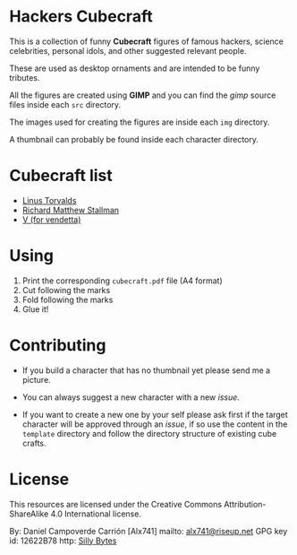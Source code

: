 Hackers Cubecraft
=================

This is a collection of funny **Cubecraft** figures of famous hackers, science
celebrities, personal idols, and other suggested relevant people.

These are used as desktop ornaments and are intended to be funny tributes.

All the figures are created using **GIMP** and you can find the _gimp_ source
files inside each `src` directory.

The images used for creating the figures are inside each `img` directory.

A thumbnail can probably be found inside each character directory.


Cubecraft list
==============

* [Linus Torvalds](https://en.wikipedia.org/wiki/Linus_Torvalds)
* [Richard Matthew Stallman](https://en.wikipedia.org/wiki/Richard_Stallman)
* [V (for vendetta)](https://en.wikipedia.org/wiki/V_for_Vendetta_(film))


Using
=====

1. Print the corresponding `cubecraft.pdf` file (A4 format)
2. Cut following the marks
3. Fold following the marks
4. Glue it!


Contributing
============

* If you build a character that has no thumbnail yet please send me a picture.

* You can always suggest a new character with a new _issue_.

* If you want to create a new one by your self please ask first if the target
character will be approved through an _issue_, if so use the content in the
`template` directory and follow the directory structure of existing cube crafts.


License
=======

This resources are licensed under the Creative Commons Attribution-ShareAlike
4.0 International license.

By: Daniel Campoverde Carrión [Alx741]
mailto: alx741@riseup.net
GPG key id: 12622B78
http: [Silly Bytes](http://www.silly-bytes.blogspot.com)
